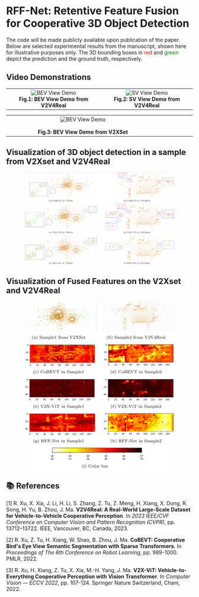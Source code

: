 # RFF-Net: Retentive Feature Fusion for Cooperative 3D Object Detection

The code will be made publicly available upon publication of the paper. Below are selected experimental results from the manuscript, shown here for illustrative purposes only.
The 3D bounding boxes in <span style="color:red;">red</span> and <span style="color:green;">green</span> depict the prediction and the ground truth, respectively.

## Video Demonstrations

<div align="center">
  <table>
    <tr>
      <td align="center">
        <img src="./images/v2v4real-bev-10m.gif" alt="BEV View Demo" style="max-width: 400px; max-height: 300px; width: auto; height: auto;">
        <br>
        <strong>Fig.1: BEV View Demo from V2V4Real</strong>
      </td>
      <td align="center">
        <img src="./images/v2v4real-sv-10m.gif" alt="SV View Demo" style="max-width: 400px; max-height: 300px; width: auto; height: auto;">
        <br>
        <strong>Fig.2: SV View Demo from V2V4Real</strong>
      </td>
    </tr>
  </table>
</div>

<div align="center">
  <table>
    <tr>
      <td align="center" style="width: 50%;">
        <div style="width: 400px; display: flex; justify-content: center;">
          <img src="./images/v2xset-bev-10m.gif" alt="BEV View Demo" style="max-width: 100%; height: auto;">
        </div>
        <br>
        <strong>Fig.3: BEV View Demo from V2XSet</strong>
      </td>
      <td align="center" style="width: 50%;">
        <div style="width: 400px; display: flex; justify-content: center;">
          <img src="./images/v2xset-sv-10m.gif" alt="SV View Demo" style="max-width: 100%; height: auto;">
        </div>
        <br>
        <strong>Fig.4: SV View Demo from  V2XSet</strong>
      </td>
    </tr>
  </table>
</div>

## Visualization of 3D object detection in a sample from V2Xset and V2V4Real

<div align="center">
  <img src="./images/3d detection.png" alt="3D Detection Visualization" style="max-width: 80%; height: auto;">
  <br>
</div>

## Visualization of Fused Features on the V2Xset and V2V4Real

<div align="center">
  <img src="./images/fused feature.png" alt="3D Detection Visualization" style="max-width: 80%; height: auto;">
  <br>
</div>

## 📚 References

[1] R. Xu, X. Xia, J. Li, H. Li, S. Zhang, Z. Tu, Z. Meng, H. Xiang, X. Dong, R. Song, H. Yu, B. Zhou, J. Ma. **V2V4Real: A Real-World Large-Scale Dataset for Vehicle-to-Vehicle Cooperative Perception**. In *2023 IEEE/CVF Conference on Computer Vision and Pattern Recognition (CVPR)*, pp. 13712–13722. IEEE, Vancouver, BC, Canada, 2023.

[2] R. Xu, Z. Tu, H. Xiang, W. Shao, B. Zhou, J. Ma. **CoBEVT: Cooperative Bird's Eye View Semantic Segmentation with Sparse Transformers**. In *Proceedings of The 6th Conference on Robot Learning*, pp. 989-1000. PMLR, 2022.

[3] R. Xu, H. Xiang, Z. Tu, X. Xia, M.-H. Yang, J. Ma. **V2X-ViT: Vehicle-to-Everything Cooperative Perception with Vision Transformer**. In *Computer Vision — ECCV 2022*, pp. 107-124. Springer Nature Switzerland, Cham, 2022.


